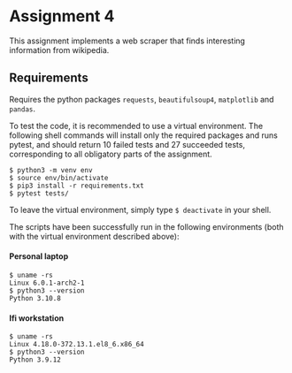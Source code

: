 # Assignment 4

This assignment implements a web scraper that finds interesting information from
wikipedia.

## Requirements

Requires the python packages ```requests```, ```beautifulsoup4```, ```matplotlib``` and ```pandas```.

To test the code, it is recommended to use a virtual environment. The following shell commands will install only the required packages and runs pytest, and should return 10 failed tests and 27 succeeded tests, corresponding to all obligatory parts of the assignment.

```
$ python3 -m venv env
$ source env/bin/activate
$ pip3 install -r requirements.txt
$ pytest tests/
```

To leave the virtual environment, simply type ```$ deactivate``` in your shell.

The scripts have been successfully run in the following environments (both with the virtual environment described above):

#### Personal laptop
```
$ uname -rs
Linux 6.0.1-arch2-1
$ python3 --version
Python 3.10.8
```
#### Ifi workstation
```
$ uname -rs
Linux 4.18.0-372.13.1.el8_6.x86_64
$ python3 --version
Python 3.9.12
```

